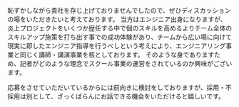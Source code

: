 恥ずかしながら貴社を存じ上げておりませんでしたので、ぜひディスカッションの場をいただきたいと考えております。
当方はエンジニア出身になりますが、炎上プロジェクトをいくつか歴任する中で個のスキルを高めるよりチーム全体のスキルアップ施策を打ち出す事での成功体験があり、チームから広い場に向けて現実に即したエンジニア指導を行うべしという考えにより、エンジニアリング事業と同じく講師・講演事業を核としております。
そのような身でありますため、記者がどのような理念でスクール事業の運営をされているのか興味がございます。

応募をさせていただいているからには前向きに検討をしておりますが、採用・不採用は別として、ざっくばらんにお話できる機会をいただけると嬉しいです。
